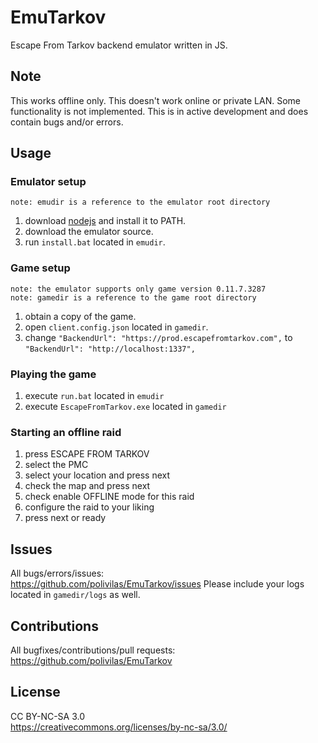 # EmuTarkov
Escape From Tarkov backend emulator written in JS.

## Note
This works offline only. This doesn't work online or private LAN. Some functionality is not implemented. This is in active development and does contain bugs and/or errors.

## Usage
### Emulator setup
```note: emudir is a reference to the emulator root directory```
1. download [nodejs]( https://nodejs.org/en/) and install it to PATH.
2. download the emulator source.
3. run ```install.bat``` located in ```emudir```.
### Game setup
```note: the emulator supports only game version 0.11.7.3287```<br/>
```note: gamedir is a reference to the game root directory```
1. obtain a copy of the game.
2. open ```client.config.json``` located in ```gamedir```.
3. change ```"BackendUrl": "https://prod.escapefromtarkov.com",``` to ```"BackendUrl": "http://localhost:1337",```
### Playing the game
1. execute ```run.bat``` located in ```emudir```
2. execute ```EscapeFromTarkov.exe``` located in ```gamedir```
### Starting an offline raid
1. press ESCAPE FROM TARKOV
2. select the PMC
3. select your location and press next
4. check the map and press next
5. check enable OFFLINE mode for this raid
6. configure the raid to your liking
7. press next or ready

## Issues
All bugs/errors/issues:<br/>
https://github.com/polivilas/EmuTarkov/issues
Please include your logs located in ```gamedir/logs``` as well.

## Contributions
All bugfixes/contributions/pull requests:<br/>
https://github.com/polivilas/EmuTarkov

## License
CC BY-NC-SA 3.0<br/>
https://creativecommons.org/licenses/by-nc-sa/3.0/
